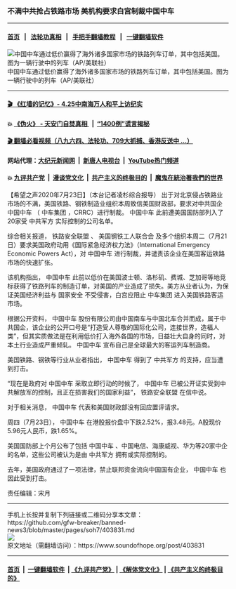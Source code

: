 ### 不满中共抢占铁路市场 美机构要求白宫制裁中国中车
------------------------

#### [首页](https://github.com/gfw-breaker/banned-news3/blob/master/README.md) &nbsp;&nbsp;|&nbsp;&nbsp; [法轮功真相](https://github.com/begood0513/basic/blob/master/README.md)  &nbsp;&nbsp;|&nbsp;&nbsp; [手把手翻墙教程](https://github.com/gfw-breaker/guides/wiki)  &nbsp;&nbsp;|&nbsp;&nbsp; [一键翻墙软件](https://github.com/gfw-breaker/nogfw/blob/master/README.md)  



<div><img alt="中国中车通过低价赢得了海外诸多国家市场的铁路列车订单，其中包括美国。图为一辆行驶中的列车（AP/美联社）" src="https://img.soundofhope.org/2020-07/531-1595487347804.jpeg"/>
<br/><figcaption class="caption">
 中国中车通过低价赢得了海外诸多国家市场的铁路列车订单，其中包括美国。图为一辆行驶中的列车（AP/美联社）
</figcaption></div><hr/>

#### [ 🎬  《红墙的记忆》- 4.25中南海万人和平上访纪实](http://141.164.39.94:10000/videos/legend/425.html)

#### 💥 [《伪火》 - 天安门自焚真相 ](http://141.164.39.94:10000/videos/blog/weihuo.html)&nbsp; |&nbsp; [“1400例”谎言揭秘  ](http://141.164.39.94:10000/videos/blog/jiexi1400.html)

#### [ 🎬  翻墙必看视频（八九六四、法轮功、709大抓捕、香港反送中 ...）](https://github.com/gfw-breaker/links/blob/master/banned.md)

#### 网站代理：[大纪元新闻网](http://167.172.10.89:10080/gb/) &nbsp;|&nbsp; [新唐人电视台](http://167.172.10.89:8808/gb/) &nbsp;|&nbsp; [YouTube热门频道](http://158.247.203.241/youtube.html)

#### 💥 [九评共产党](http://141.164.39.94:10000/videos/res/jiuping/)&nbsp; |&nbsp; [漫谈党文化](http://141.164.39.94:10000/videos/res/mtdwh/)&nbsp; |&nbsp; [共产主义的终极目的](http://141.164.39.94:10000/videos/res/zjmd/)&nbsp; |&nbsp; [魔鬼在統治著我們的世界](http://141.164.39.94:10000/videos/res/TheSpecter/)  

<div><div class="Content__Wrapper sc-1bvya0-0 grZQxZ">
 <p class="meta-top">
  <span class="meta">
   【希望之声2020年7月23日】（本台记者凌杉综合报导）
  </span>
  出于对北京侵占铁路业市场的不满，美国铁路、钢铁制造业组织本周致信美国财政部，要求对中共国企
  <ok href="/term/332353">
   中国中车
  </ok>
  （
  <ok href="/term/332356">
   中车集团
  </ok>
  ，CRRC）进行制裁。
  <ok href="/term/332353">
   中国中车
  </ok>
  此前遭美国国防部列入了20家受
  <ok href="/term/17139">
   中共军方
  </ok>
  实际控制的公司名单。
 </p>
 <p>
  综合相关报道，
  <ok href="/term/332362">
   铁路安全联盟
  </ok>
  、
  <ok href="/term/332359">
   美国钢铁工人联合会
  </ok>
  及多个组织本周二（7月21日）要求美国政府动用《国际紧急经济权力法》（International Emergency Economic Powers Act），对
  <ok href="/term/332353">
   中国中车
  </ok>
  进行制裁，并谴责该企业在美国客运铁路市场的快速扩张。
 </p>
 <div class="AD_Embed__Wrap-sc-1xslmin-0 igMuqX module desktop">
  <div>
  </div>
 </div>
 <p>
  该机构指出，
  <ok href="/term/332353">
   中国中车
  </ok>
  此前以低价在美国波士顿、洛杉矶、费城、芝加哥等地竞标获得了铁路列车的制造订单，对美国的产业造成了损失。美方从业者认为，为保证美国经济利益与
  <ok href="/term/3085">
   国家安全
  </ok>
  不受侵害，白宫应阻止
  <ok href="/term/332356">
   中车集团
  </ok>
  进入美国铁路客运市场。
 </p>
 <p>
  根据公开资料，
  <ok href="/term/332353">
   中国中车
  </ok>
  股份有限公司由中国南车与中国北车合并而成，属于中共国企，该企业的公开口号是“打造受人尊敬的国际化公司，连接世界，造福人类”，但其实质做法是在利用低价打入海外各国的市场，日益壮大自身的同时，对本土行业造成严重倾轧。
  <ok href="/term/332353">
   中国中车
  </ok>
  宣布自己是全球最大的客运列车制造商。
 </p>
 <p>
  美国铁路、钢铁等行业从业者指出，
  <ok href="/term/332353">
   中国中车
  </ok>
  得到了
  <ok href="/term/17139">
   中共军方
  </ok>
  的支持，应当遭到打击。
 </p>
 <p>
  “现在是政府对
  <ok href="/term/332353">
   中国中车
  </ok>
  采取立即行动的时候了，
  <ok href="/term/332353">
   中国中车
  </ok>
  已被公开证实受到中共解放军的控制，且正在损害我们的国家利益”，
  <ok href="/term/332362">
   铁路安全联盟
  </ok>
  在信中说。
 </p>
 <p>
  对于相关消息，
  <ok href="/term/332353">
   中国中车
  </ok>
  代表和美国财政部没有回应置评请求。
 </p>
 <p>
  周四（7月23日），
  <ok href="/term/332353">
   中国中车
  </ok>
  在港股报价盘中下跌2.52%，报3.48元。A股现价5.96元人民币，跌1.65%。
 </p>
 <p>
  美国国防部上个月公布了包括
  <ok href="/term/332353">
   中国中车
  </ok>
  、中国电信、海康威视、华为等20家中企的名单，这些公司被认为是由
  <ok href="/term/17139">
   中共军方
  </ok>
  拥有或实际控制的。
 </p>
 <p>
  去年，美国政府通过了一项法律，禁止联邦资金流向中国国有企业，
  <ok href="/term/332353">
   中国中车
  </ok>
  也因此受到打击。
 </p>
 <p class="meta-btm">
  责任编辑：宋月
 </p>
</div>
</div>
<hr/>
手机上长按并复制下列链接或二维码分享本文章：<br/>
https://github.com/gfw-breaker/banned-news3/blob/master/pages/soh7/403831.md <br/>
<a href='https://github.com/gfw-breaker/banned-news3/blob/master/pages/soh7/403831.md'><img src='https://github.com/gfw-breaker/banned-news3/blob/master/pages/soh7/403831.md.png'/></a> <br/>
原文地址（需翻墙访问）：https://www.soundofhope.org/post/403831


------------------------
#### [首页](https://github.com/gfw-breaker/banned-news3/blob/master/README.md) &nbsp;|&nbsp; [一键翻墙软件](https://github.com/gfw-breaker/nogfw/blob/master/README.md) &nbsp;| [《九评共产党》](https://github.com/gfw-breaker/9ping.md/blob/master/README.md#九评之一评共产党是什么) | [《解体党文化》](https://github.com/gfw-breaker/jtdwh.md/blob/master/README.md) | [《共产主义的终极目的》](https://github.com/gfw-breaker/gczydzjmd.md/blob/master/README.md)


<img src='http://gfw-breaker.win/banned-news3/pages/soh7/403831.md' width='0px' height='0px'/>